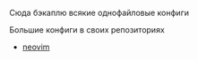 Сюда бэкаплю всякие однофайловые конфиги

Большие конфиги в своих репозиториях

- [neovim](https://github.com/laserattack/nvim)
